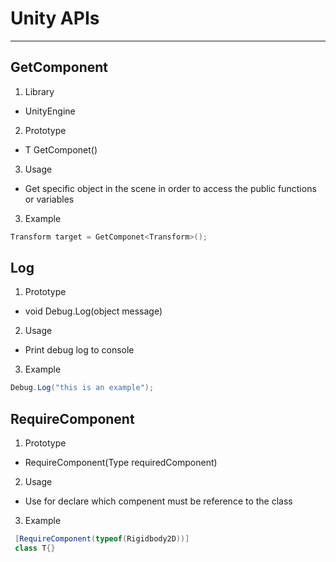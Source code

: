 # Unity APIs 
---
## GetComponent
1. Library
* UnityEngine
2. Prototype
* T GetComponet<T>()
3. Usage
* Get specific object in the scene in order to access the public functions or variables
3. Example
  ```C#
  Transform target = GetComponet<Transform>();
  ```
## Log
1. Prototype
* void Debug.Log(object message) 
2. Usage
* Print debug log to console
3. Example
  ```C#
  Debug.Log("this is an example");
  ```
## RequireComponent
1. Prototype
* RequireComponent(Type requiredComponent)
2. Usage
* Use for declare which compenent must be reference to the class
3. Example
 ```C#
  [RequireComponent(typeof(Rigidbody2D))]
  class T{}
 ```
